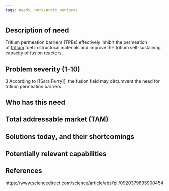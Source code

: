 ```yaml
---
tags: needs, work/proto_ventures
---
```


## Description of need
Tritium permeation barriers (TPBs) effectively inhibit the permeation of [tritium](https://www.sciencedirect.com/topics/materials-science/tritium "Learn more about tritium from ScienceDirect's AI-generated Topic Pages") fuel in structural materials and improve the tritium self-sustaining capacity of fusion reactors.
## Problem severity (1-10)
3
According to [[Sara Ferry]], the fusion field may circumvent the need for tritium permeation barriers.
## Who has this need

## Total addressable market (TAM)

## Solutions today, and their shortcomings

## Potentially relevant capabilities

## References
https://www.sciencedirect.com/science/article/abs/pii/0920379695900454